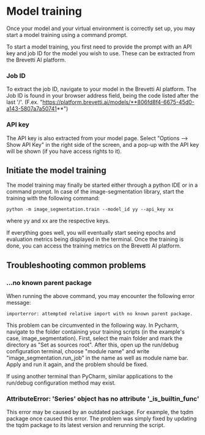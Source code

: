 # Model training
Once your model and your virtual environment is correctly set up, you may start a model training using a command prompt.

To start a model training, you first need to provide the prompt with an API key and job ID for the model you wish to use. These can be extracted from the Brevetti AI platform.

### Job ID
To extract the job ID, navigate to your model in the Brevetti AI platform. The Job ID is found in your browser address field, being the code listed after the last '/'.
(F.ex. "https://platform.brevetti.ai/models/**806fd8f4-6675-45d0-a143-5807a7a50741**")

### API key
The API key is also extracted from your model page. Select "Options --> Show API Key" in the right side of the screen, and a pop-up with the API key will be shown (if you have access rights to it).

## Initiate the model training
The model training may finally be started either through a python IDE or in a command prompt. In case of the image-segmentation library, start the training with the following command:
```
python -m image_segmentation.train --model_id yy --api_key xx

```
where yy and xx are the respective keys.

If everything goes well, you will eventually start seeing epochs and evaluation metrics being displayed in the terminal. Once the training is done, you can access the training metrics on the Brevetti AI platform. 

## Troubleshooting common problems

### ...no known parent package
When running the above command, you may encounter the following error message:

```
importerror: attempted relative import with no known parent package.
```

This problem can be circumvented in the following way. In Pycharm, navigate to the folder containing your training scripts (in the example's case, image_segmentation). First, select the main folder and mark the directory as "Set as sources root". After this, open up the run/debug configuration terminal, choose "module name" and write "image_segmentation.run_job" in the name as well as module name bar. Apply and run it again, and the problem should be fixed.

If using another terminal than PyCharm, similar applications to the run/debug configuration method may exist.

### AttributeError: 'Series' object has no attribute '_is_builtin_func'

This error may be caused by an outdated package. For example, the tqdm package once caused this error. The problem was simply fixed by updating the tqdm package to its latest version and rerunning the script.
